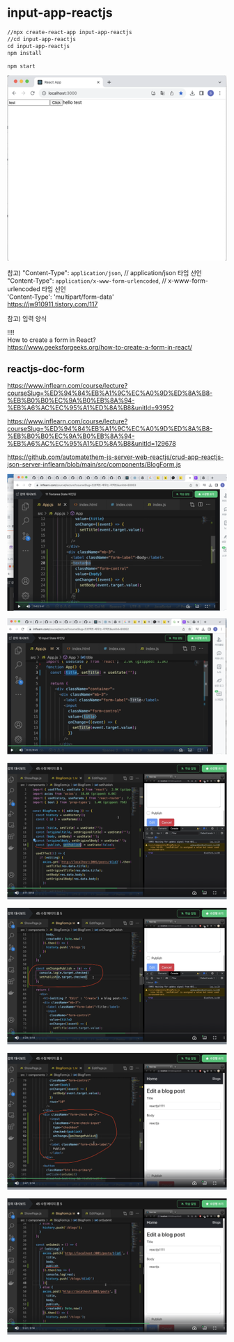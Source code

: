 # input-app-reactjs

```
//npx create-react-app input-app-reactjs
//cd input-app-reactjs
cd input-app-reactjs
npm install
```

```
npm start
```

![](attach_files/screenshot1.png?raw=true)

참고)
"Content-Type": `application/json`, // application/json 타입 선언  
"Content-Type": `application/x-www-form-urlencoded`, // x-www-form-urlencoded 타입 선언  
'Content-Type': 'multipart/form-data'  
https://jw910911.tistory.com/117

참고) 입력 양식

!!!!  
How to create a form in React?  
https://www.geeksforgeeks.org/how-to-create-a-form-in-react/

## reactjs-doc-form

https://www.inflearn.com/course/lecture?courseSlug=%ED%94%84%EB%A1%9C%EC%A0%9D%ED%8A%B8-%EB%B0%B0%EC%9A%B0%EB%8A%94-%EB%A6%AC%EC%95%A1%ED%8A%B8&unitId=93952

https://www.inflearn.com/course/lecture?courseSlug=%ED%94%84%EB%A1%9C%EC%A0%9D%ED%8A%B8-%EB%B0%B0%EC%9A%B0%EB%8A%94-%EB%A6%AC%EC%95%A1%ED%8A%B8&unitId=129678

https://github.com/automatethem-js-server-web-reactjs/crud-app-reactjs-json-server-inflearn/blob/main/src/components/BlogForm.js

![](attach_files/form1.png?raw=true)

![](attach_files/form2.png?raw=true)

![](attach_files/form3.png?raw=true)

![](attach_files/form4.png?raw=true)

![](attach_files/form5.png?raw=true)

![](attach_files/form6.png?raw=true)
